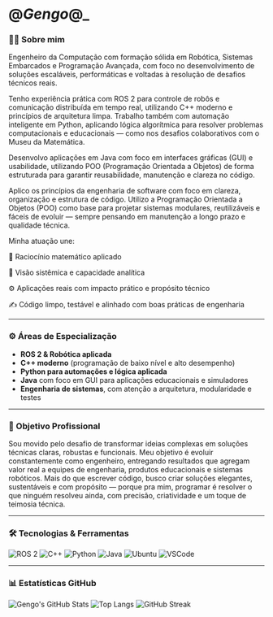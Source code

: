 
# @_Gengo_@_

### 👨‍💻 Sobre mim

Engenheiro da Computação com formação sólida em Robótica, Sistemas Embarcados e Programação Avançada, com foco no desenvolvimento de soluções escaláveis, performáticas e voltadas à resolução de desafios técnicos reais.

Tenho experiência prática com ROS 2 para controle de robôs e comunicação distribuída em tempo real, utilizando C++ moderno e princípios de arquitetura limpa. Trabalho também com automação inteligente em Python, aplicando lógica algorítmica para resolver problemas computacionais e educacionais — como nos desafios colaborativos com o Museu da Matemática.

Desenvolvo aplicações em Java com foco em interfaces gráficas (GUI) e usabilidade, utilizando POO (Programação Orientada a Objetos) de forma estruturada para garantir reusabilidade, manutenção e clareza no código.

Aplico os princípios da engenharia de software com foco em clareza, organização e estrutura de código. Utilizo a Programação Orientada a Objetos (POO) como base para projetar sistemas modulares, reutilizáveis e fáceis de evoluir — sempre pensando em manutenção a longo prazo e qualidade técnica.

Minha atuação une:

🎯 Raciocínio matemático aplicado

🧠 Visão sistêmica e capacidade analítica

⚙️ Aplicações reais com impacto prático e propósito técnico

✍️ Código limpo, testável e alinhado com boas práticas de engenharia

---

### ⚙️ Áreas de Especialização

- **ROS 2 & Robótica aplicada**
- **C++ moderno** (programação de baixo nível e alto desempenho)
- **Python para automações e lógica aplicada**
- **Java** com foco em GUI para aplicações educacionais e simuladores
- **Engenharia de sistemas**, com atenção a arquitetura, modularidade e testes

---

### 🎯 Objetivo Profissional

Sou movido pelo desafio de transformar ideias complexas em soluções técnicas claras, robustas e funcionais. Meu objetivo é evoluir constantemente como engenheiro, entregando resultados que agregam valor real a equipes de engenharia, produtos educacionais e sistemas robóticos. Mais do que escrever código, busco criar soluções elegantes, sustentáveis e com propósito — porque pra mim, programar é resolver o que ninguém resolveu ainda, com precisão, criatividade e um toque de teimosia técnica.

---

### 🛠️ Tecnologias & Ferramentas

![ROS 2](https://img.shields.io/badge/ROS2-F4F4F4?style=for-the-badge&logo=ros&logoColor=black)
![C++](https://img.shields.io/badge/C++-00599C?style=for-the-badge&logo=c%2B%2B&logoColor=white)
![Python](https://img.shields.io/badge/Python-3776AB?style=for-the-badge&logo=python&logoColor=white)
![Java](https://img.shields.io/badge/Java-ED8B00?style=for-the-badge&logo=java&logoColor=white)
![Ubuntu](https://img.shields.io/badge/Ubuntu-E95420?style=for-the-badge&logo=ubuntu&logoColor=white)
![VSCode](https://img.shields.io/badge/VS%20Code-007ACC?style=for-the-badge&logo=visual-studio-code&logoColor=white)

---

### 📊 Estatísticas GitHub

![Gengo's GitHub Stats](https://github-readme-stats.vercel.app/api?username=Gengo250&show_icons=true&theme=radical)
![Top Langs](https://github-readme-stats.vercel.app/api/top-langs/?username=Gengo250&layout=compact&theme=radical)
![GitHub Streak](https://streak-stats.demolab.com/?user=Gengo250&theme=radical)

